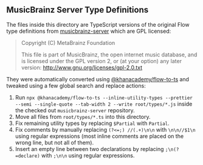 ## MusicBrainz Server Type Definitions

The files inside this directory are TypeScript versions of the original Flow type definitions from [musicbrainz-server](https://github.com/metabrainz/musicbrainz-server/blob/4ceee72bb11d5780c7f6fd1ee547b68fb1ae7473/root/types/) which are GPL licensed:

>	Copyright (C) MetaBrainz Foundation
>
>	This file is part of MusicBrainz, the open internet music database,
> and is licensed under the GPL version 2, or (at your option) any
> later version: http://www.gnu.org/licenses/gpl-2.0.txt

They were automatically converted using [@khanacademy/flow-to-ts](https://github.com/khan/flow-to-ts) and tweaked using a few global search and replace actions:

1. Run `npx @khanacademy/flow-to-ts --inline-utility-types --prettier --semi --single-quote --tab-width 2 --write root/types/*.js` inside the checked out `musicbrainz-server` repository.
2. Move all files from `root/types/*.ts` into this directory.
3. Fix remaining utility types by replacing `$Partial` with `Partial`.
4. Fix comments by manually replacing `(?<=;) //(.+)\n\n` with `\n\n//$1\n` using regular expressions (most inline comments are placed on the wrong line, but not all of them).
5. Insert an empty line between two declarations by replacing `;\n(?=declare)` with `;\n\n` using regular expressions.
